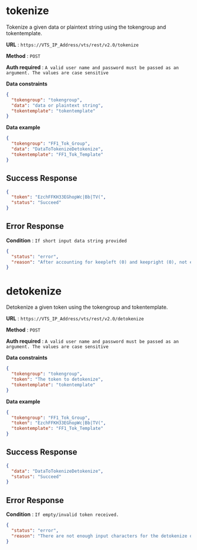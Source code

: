 # tokenize

Tokenize a given data or plaintext string using the tokengroup and tokentemplate.

**URL** : `https://VTS_IP_Address/vts/rest/v2.0/tokenize`

**Method** : `POST`

**Auth required** : `A valid user name and password must be passed as an argument. The values are case sensitive`

**Data constraints**

```json
{
  "tokengroup": "tokengroup",
  "data": "data or plaintext string",
  "tokentemplate": "tokentemplate"
}
```

**Data example**

```json
{
  "tokengroup": "FF1_Tok_Group",
  "data": "DataToTokenizeDetokenize",
  "tokentemplate": "FF1_Tok_Template"
}
```

## Success Response

```json
{
  "token": "EzchFFKH33EGhopWc|Bb|TV(",
  "status": "Succeed"
}
```

## Error Response

**Condition** : `If short input data string provided`

```json
{
  "status": "error",
  "reason": "After accounting for keepleft (0) and keepright (0), not enough input characters are left to successfully tokenize the input of length 1."
}
```

# detokenize

Detokenize a given token using the tokengroup and tokentemplate.

**URL** : `https://VTS_IP_Address/vts/rest/v2.0/detokenize`

**Method** : `POST`

**Auth required** : `A valid user name and password must be passed as an argument. The values are case sensitive`

**Data constraints**

```json
{
  "tokengroup": "tokengroup",
  "token": "The token to detokenize",
  "tokentemplate": "tokentemplate"
}
```

**Data example**

```json
{
  "tokengroup": "FF1_Tok_Group",
  "token": "EzchFFKH33EGhopWc|Bb|TV(",
  "tokentemplate": "FF1_Tok_Template"
}
```

## Success Response

```json
{
  "data": "DataToTokenizeDetokenize",
  "status": "Succeed"
}
```

## Error Response

**Condition** : `If empty/invalid token received.`

```json
{
  "status": "error",
  "reason": "There are not enough input characters for the detokenize operation."
}
```
